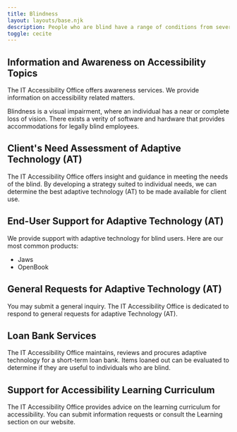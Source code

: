 ```yaml
---
title: Blindness
layout: layouts/base.njk
description: People who are blind have a range of conditions from severely reduced visual acuity to complete loss of vision and light perception. A variety of software and hardware is used to provide accommodations for employees who are blind.
toggle: cecite
---
```


## Information and Awareness on Accessibility Topics

The IT Accessibility Office offers awareness services. We provide information on accessibility related matters.

Blindness is a visual impairment, where an individual has a near or complete loss of vision. There exists a verity of software and hardware that provides accommodations for legally blind employees.

## Client's Need Assessment of Adaptive Technology (AT)

The IT Accessibility Office offers insight and guidance in meeting the needs of the blind. By developing a strategy suited to individual needs, we can determine the best adaptive technology (AT) to be made available for client use.

## End-User Support for Adaptive Technology (AT)

We provide support with adaptive technology for blind users. Here are our most common products:

- Jaws
- OpenBook

## General Requests for Adaptive Technology (AT)

You may submit a general inquiry. The IT Accessibility Office is dedicated to respond to general requests for adaptive Technology (AT).

## Loan Bank Services

The IT Accessibility Office maintains, reviews and procures adaptive technology for a short-term loan bank. Items loaned out can be evaluated to determine if they are useful to individuals who are blind.

## Support for Accessibility Learning Curriculum

The IT Accessibility Office provides advice on the learning curriculum for accessibility. You can submit information requests or consult the Learning section on our website.
